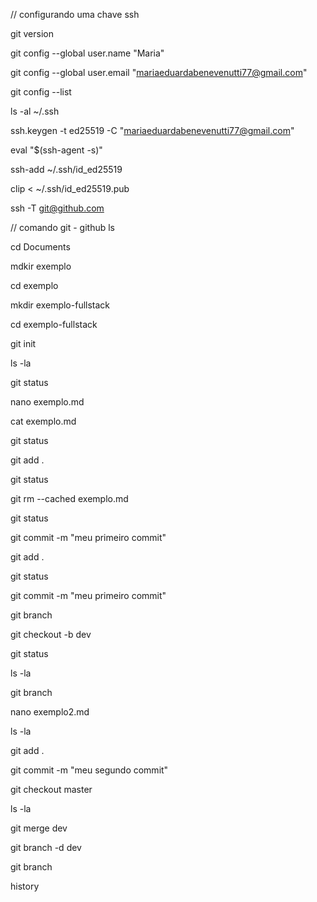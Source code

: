 // configurando uma chave ssh

git version

git config --global user.name "Maria"

git config --global user.email "mariaeduardabenevenutti77@gmail.com"

git config --list

ls -al ~/.ssh

ssh.keygen -t ed25519 -C "mariaeduardabenevenutti77@gmail.com"

eval "$(ssh-agent -s)"

ssh-add ~/.ssh/id_ed25519

clip < ~/.ssh/id_ed25519.pub

ssh -T git@github.com

// comando git - github
ls

cd Documents

mdkir exemplo

cd exemplo

mkdir exemplo-fullstack

cd exemplo-fullstack

git init

ls -la

git status

nano exemplo.md

cat exemplo.md

git status

git add .

git status

git rm --cached exemplo.md

git status

git commit -m "meu primeiro commit"

git add .

git status

git commit -m "meu primeiro commit"

git branch

git checkout -b dev

git status

ls -la

git branch

nano exemplo2.md

ls -la

git add .

git commit -m "meu segundo commit"

git checkout master

ls -la

git merge dev

git branch -d dev

git branch

history
